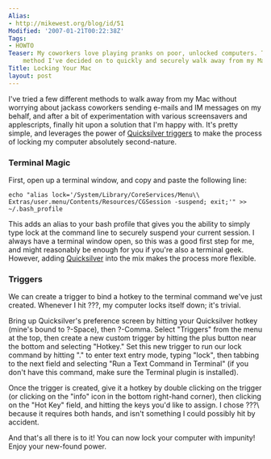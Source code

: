 ```yaml
---
Alias:
- http://mikewest.org/blog/id/51
Modified: '2007-01-21T00:22:38Z'
Tags:
- HOWTO
Teaser: My coworkers love playing pranks on poor, unlocked computers. This is the
    method I've decided on to quickly and securely walk away from my Mac.
Title: Locking Your Mac
layout: post
---
```

I've tried a few different methods to walk away from my Mac without worrying about jackass coworkers sending e-mails and IM messages on my behalf, and after a bit of experimentation with various screensavers and applescripts, finally hit upon a solution that I'm happy with. It's pretty simple, and leverages the power of [Quicksilver triggers][triggers] to make the process of locking my computer absolutely second-nature.

### Terminal Magic

First, open up a terminal window, and copy and paste the following line:

    echo "alias lock='/System/Library/CoreServices/Menu\\ Extras/user.menu/Contents/Resources/CGSession -suspend; exit;'" >> ~/.bash_profile

This adds an alias to your bash profile that gives you the ability to simply type lock at the command line to securely suspend your current session. I always have a terminal window open, so this was a good first step for me, and might reasonably be enough for you if you're also a terminal geek. However, adding [Quicksilver][] into the mix makes the process more flexible.

### Triggers

We can create a trigger to bind a hotkey to the terminal command we've just created. Whenever I hit ???\, my computer locks itself down; it's trivial.

Bring up Quicksilver's preference screen by hitting your Quicksilver hotkey (mine's bound to ?-Space), then ?-Comma. Select "Triggers" from the menu at the top, then create a new custom trigger by hitting the plus button near the bottom and selecting "Hotkey." Set this new trigger to run our lock command by hitting "." to enter text entry mode, typing "lock", then tabbing to the next field and selecting "Run a Text Command in Terminal" (if you don't have this command, make sure the Terminal plugin is installed).

Once the trigger is created, give it a hotkey by double clicking on the trigger (or clicking on the "info" icon in the bottom right-hand corner), then clicking on the "Hot Key" field, and hitting the keys you'd like to assign. I chose ???\ because it requires both hands, and isn't something I could possibly hit by accident.

And that's all there is to it! You can now lock your computer with impunity! Enjoy your new-found power.

[quicksilver]: http://quicksilver.blacktree.com/
[triggers]: http://docs.blacktree.com/quicksilver/triggers